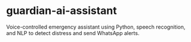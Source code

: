 # guardian-ai-assistant
Voice-controlled emergency assistant using Python, speech recognition, and NLP to detect distress and send WhatsApp alerts.
